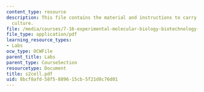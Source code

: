 ```yaml
---
content_type: resource
description: This file contains the material and instructions to carry out S2 cell
  culture.
file: /media/courses/7-16-experimental-molecular-biology-biotechnology-ii-spring-2005/8bcf8afd58f5889615cb5f21d8c76d01_s2cell.pdf
file_type: application/pdf
learning_resource_types:
- Labs
ocw_type: OCWFile
parent_title: Labs
parent_type: CourseSection
resourcetype: Document
title: s2cell.pdf
uid: 8bcf8afd-58f5-8896-15cb-5f21d8c76d01
---
```

